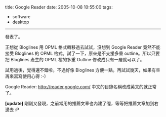 title: Google Reader
date: 2005-10-08 10:55:00
tags: 
- software
- desktop
---

發表了。

正想從 Bloglines 用 OPML 格式轉移過去試試，沒想到 Google Reader 竟然不能接受 Bloglines 的 OPML 格式。試了一下，原來是不支援多重 outline。所以只要把 Bloglines 產生的 OPML 檔的多重 Outline 修改成只有一層就可以了。

試用過後，覺得還不錯啦。不過好像 Bloglines 方便一點。再試試幾天，如果有空再來寫寫使用心得 :-)

Google Reader: http://reader.google.com/ 中文的目錄名稱改成英文的就正常了。

<span style="font-weight: bold;">[update]</span>
剛剛又發現，之前常用的推薦文章也內建了喔，等等把推薦文章加到右邊去 :P